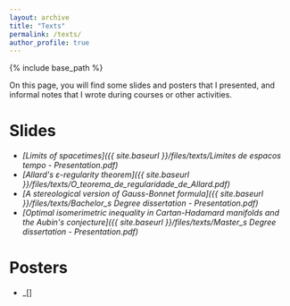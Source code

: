 ```yaml
---
layout: archive
title: "Texts"
permalink: /texts/
author_profile: true
---
```


{% include base_path %}

On this page, you will find some slides and posters that I presented, and informal notes that I wrote during courses or other activities.

#  Slides
- _[Limits of spacetimes]({{ site.baseurl }}/files/texts/Limites de espacos tempo - Presentation.pdf)_
- _[Allard's $\varepsilon$-regularity theorem]({{ site.baseurl }}/files/texts/O_teorema_de_regularidade_de_Allard.pdf)_
- _[A stereological version of Gauss-Bonnet formula]({{ site.baseurl }}/files/texts/Bachelor_s Degree dissertation - Presentation.pdf)_
- _[Optimal isomerimetric inequality in Cartan-Hadamard manifolds and the Aubin's conjecture]({{ site.baseurl }}/files/texts/Master_s Degree dissertation - Presentation.pdf)_

# Posters
- _[]

<!-- # Notes
_These notes are informal and may contain mistakes_ -->
